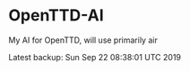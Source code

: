 # OpenTTD-AI
My AI for OpenTTD, will use primarily air

Latest backup: Sun Sep 22 08:38:01 UTC 2019
